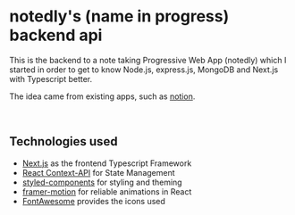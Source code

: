 # notedly's (name in progress) backend api

This is the backend to a note taking Progressive Web App (notedly) which I started in order to get to know Node.js, express.js, MongoDB and Next.js with Typescript better.

The idea came from existing apps, such as [notion](https://notion.so/).

</br>

## Technologies used

- [Next.js](https://nextjs.org/) as the frontend Typescript Framework
- [React Context-API](https://reactjs.org/docs/context.html) for State Management
- [styled-components](https://styled-components.com/) for styling and theming
- [framer-motion](https://www.framer.com/motion/) for reliable animations in React
- [FontAwesome](https://fontawesome.com/) provides the icons used
